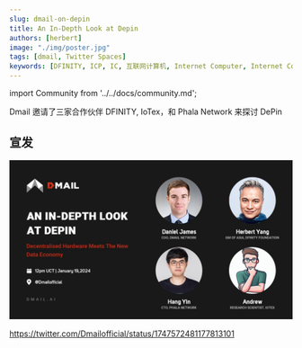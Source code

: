 ```yaml
---
slug: dmail-on-depin
title: An In-Depth Look at Depin
authors: [herbert]
image: "./img/poster.jpg"
tags: [dmail, Twitter Spaces]
keywords: [DFINITY, ICP, IC, 互联网计算机, Internet Computer, Internet Computer Protocol, Web3, Crypto, Blockchain, 区块链, 加密货币, DApp, 去中心化, 去中心化应用, developer, dmail, Twitter Spaces, Depin, IoTeX, Phala Network]
---
```


import Community from '../../docs/community.md';

Dmail 邀请了三家合作伙伴 DFINITY, IoTex，和 Phala Network 来探讨 DePin

<!--truncate-->

## 宣发

![poster](./img/poster.jpg)

https://twitter.com/Dmailofficial/status/1747572481177813101

<Community />